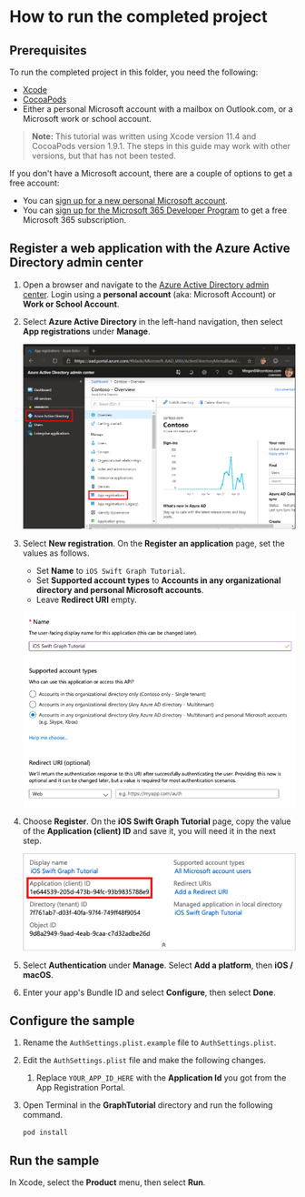# How to run the completed project

## Prerequisites

To run the completed project in this folder, you need the following:

- [Xcode](https://developer.apple.com/xcode/)
- [CocoaPods](https://cocoapods.org)
- Either a personal Microsoft account with a mailbox on Outlook.com, or a Microsoft work or school account.

> **Note:** This tutorial was written using Xcode version 11.4 and CocoaPods version 1.9.1. The steps in this guide may work with other versions, but that has not been tested.

If you don't have a Microsoft account, there are a couple of options to get a free account:

- You can [sign up for a new personal Microsoft account](https://signup.live.com/signup?wa=wsignin1.0&rpsnv=12&ct=1454618383&rver=6.4.6456.0&wp=MBI_SSL_SHARED&wreply=https://mail.live.com/default.aspx&id=64855&cbcxt=mai&bk=1454618383&uiflavor=web&uaid=b213a65b4fdc484382b6622b3ecaa547&mkt=E-US&lc=1033&lic=1).
- You can [sign up for the Microsoft 365 Developer Program](https://developer.microsoft.com/microsoft-365/dev-program) to get a free Microsoft 365 subscription.

## Register a web application with the Azure Active Directory admin center

1. Open a browser and navigate to the [Azure Active Directory admin center](https://aad.portal.azure.com). Login using a **personal account** (aka: Microsoft Account) or **Work or School Account**.

1. Select **Azure Active Directory** in the left-hand navigation, then select **App registrations** under **Manage**.

    ![A screenshot of the App registrations ](/tutorial/images/aad-portal-app-registrations.png)

1. Select **New registration**. On the **Register an application** page, set the values as follows.

    - Set **Name** to `iOS Swift Graph Tutorial`.
    - Set **Supported account types** to **Accounts in any organizational directory and personal Microsoft accounts**.
    - Leave **Redirect URI** empty.

    ![A screenshot of the Register an application page](/tutorial/images/aad-register-an-app.png)

1. Choose **Register**. On the **iOS Swift Graph Tutorial** page, copy the value of the **Application (client) ID** and save it, you will need it in the next step.

    ![A screenshot of the application ID of the new app registration](/tutorial/images/aad-application-id.png)

1. Select **Authentication** under **Manage**. Select **Add a platform**, then **iOS / macOS**.

1. Enter your app's Bundle ID and select **Configure**, then select **Done**.

## Configure the sample

1. Rename the `AuthSettings.plist.example` file to `AuthSettings.plist`.
1. Edit the `AuthSettings.plist` file and make the following changes.
    1. Replace `YOUR_APP_ID_HERE` with the **Application Id** you got from the App Registration Portal.
1. Open Terminal in the **GraphTutorial** directory and run the following command.

    ```Shell
    pod install
    ```

## Run the sample

In Xcode, select the **Product** menu, then select **Run**.

